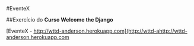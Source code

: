 #EventeX

##Exercício do **Curso Welcome the Django**

[EventeX - http://wttd-anderson.herokuapp.com](http://wttd-ahttp://wttd-anderson.herokuapp.com